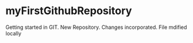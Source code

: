 # myFirstGithubRepository
Getting started in GIT. New Repository. Changes incorporated. File mdified locally
